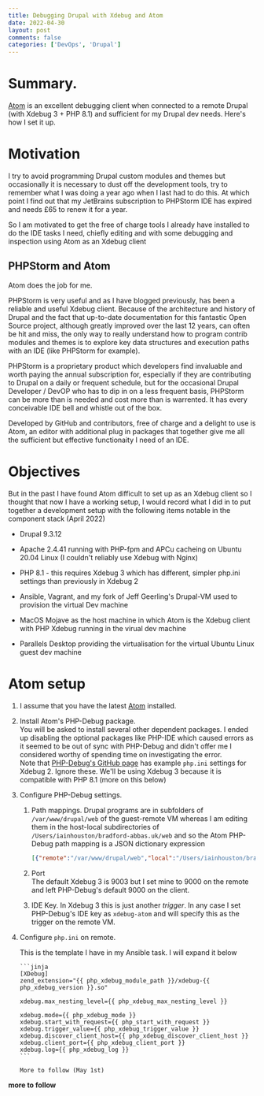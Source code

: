 ```yaml
---
title: Debugging Drupal with Xdebug and Atom
date: 2022-04-30 
layout: post
comments: false
categories: ['DevOps', 'Drupal']
---
```


# Summary. 

[Atom](https://atom.io) is an excellent debugging client when connected to a remote Drupal (with Xdebug 3 + PHP 8.1) and sufficient for my Drupal dev needs. Here's how I set it up.

# Motivation 

I try to avoid programming Drupal custom modules and themes but occasionally it is necessary to dust off the development tools, try to remember what I was doing a year ago when I last had to do this. At which point I find out that my JetBrains subscription to PHPStorm IDE has expired and needs £65 to renew it for a year.  

So I am motivated to get the free of charge tools I already have installed to do the IDE tasks I need, chiefly editing and with some debugging and inspection using Atom as an Xdebug client

## PHPStorm and Atom  

Atom does the job for me.

PHPStorm is very useful and as I have blogged previously, has been a reliable and useful Xdebug client. Because of the architecture and history of Drupal and the fact that up-to-date documentation for this fantastic Open Source project, although greatly improved over the last 12 years, can often be hit and miss, the only way to really understand how to program contrib modules and themes is to explore key data structures and execution paths with an IDE (like PHPStorm for example).  

PHPStorm is a proprietary product which developers find invaluable and worth paying the annual subscription for, especially if they are contributing to Drupal on a daily or frequent schedule, but for the occasional Drupal Developer / DevOP who has to dip in on a less frequent basis, PHPStorm can be more than is needed and cost more than is warrented. It has every conceivable IDE bell and whistle out of the box.

Developed by GitHub and contributors, free of charge and a delight to use is Atom, an editor with additional plug in packages that together give me all the sufficient but effective functionaity I need of an IDE. 

# Objectives 

But in the past I have found Atom difficult to set up as an Xdebug client so I thought that now I have a working setup, I would record what I did in to put together a development setup with the following items notable in the component stack (April 2022)  

*   Drupal 9.3.12  

*   Apache 2.4.41 running with PHP-fpm and APCu cacheing on Ubuntu 20.04 Linux (I couldn't reliably use Xdebug with Nginx)  

*   PHP 8.1 - this requires Xdebug 3 which has different, simpler php.ini settings than previously in Xdebug 2

*   Ansible, Vagrant, and my fork of Jeff Geerling's Drupal-VM used to provision the virtual Dev machine  

*   MacOS Mojave as the host machine in which Atom is the Xdebug client with PHP Xdebug running in the virual dev machine 

*   Parallels Desktop providing the virtualisation for the virtual Ubuntu Linux guest dev machine

# Atom setup

1.  I assume that you have the latest [Atom](https://atom.io) installed.

1.  Install Atom's PHP-Debug package.  
    You will be asked to install several other dependent packages. I ended up disabling the optional packages like PHP-IDE which caused errors as it seemed to be out of sync with PHP-Debug and didn't offer me I considered worthy of spending time on investigating the error.  
    Note that [PHP-Debug's GitHub page](https://github.atom.io/packages/php-debug) has example `php.ini` settings for Xdebug 2. Ignore these. We'll be using Xdebug 3 because it is compatible with PHP 8.1 (more on this below)
    
1.  Configure PHP-Debug settings.  
    1.  Path mappings. Drupal programs are in subfolders of `/var/www/drupal/web` of the guest-remote VM whereas I am editing them in the host-local subdirectories of `/Users/iainhouston/bradford-abbas.uk/web` and so the Atom PHP-Debug path mapping is a JSON dictionary expression  
    
        ```json
        [{"remote":"/var/www/drupal/web","local":"/Users/iainhouston/bradford-abbas.uk/web"}]
        ```  
        
     1. Port    
        The default Xdebug 3 is 9003 but I set mine to 9000 on the remote and left PHP-Debug's default 9000 on the client.  
     
     1. IDE Key. 
        In Xdebug 3 this is just another *trigger*. In any case I set PHP-Debug's IDE key as `xdebug-atom` and will specify this as the trigger on the remote VM.   
       
1.  Configure `php.ini` on remote.  

    This is the template I have in my Ansible task. I will expand it below
        
        ```jinja  
        [XDebug]
        zend_extension="{{ php_xdebug_module_path }}/xdebug-{{ php_xdebug_version }}.so"

        xdebug.max_nesting_level={{ php_xdebug_max_nesting_level }}

        xdebug.mode={{ php_xdebug_mode }}
        xdebug.start_with_request={{ php_start_with_request }}
        xdebug.trigger_value={{ php_xdebug_trigger_value }}
        xdebug.discover_client_host={{ php_xdebug_discover_client_host }}
        xdebug.client_port={{ php_xdebug_client_port }}
        xdebug.log={{ php_xdebug_log }}
        ```    

        More to follow (May 1st)      
        

**more to follow**